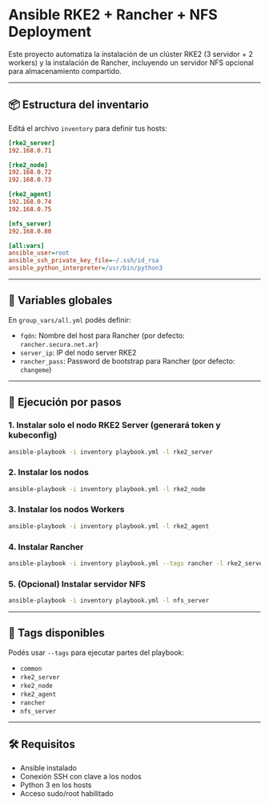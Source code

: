 # Ansible RKE2 + Rancher + NFS Deployment

Este proyecto automatiza la instalación de un clúster RKE2 (3 servidor + 2 workers) y la instalación de Rancher, incluyendo un servidor NFS opcional para almacenamiento compartido.

---

## 📦 Estructura del inventario

Editá el archivo `inventory` para definir tus hosts:

```ini
[rke2_server]
192.168.0.71

[rke2_node]
192.168.0.72
192.168.0.73

[rke2_agent]
192.168.0.74
192.168.0.75

[nfs_server]
192.168.0.80

[all:vars]
ansible_user=root
ansible_ssh_private_key_file=~/.ssh/id_rsa
ansible_python_interpreter=/usr/bin/python3
```

---

## 📁 Variables globales

En `group_vars/all.yml` podés definir:

- `fqdn`: Nombre del host para Rancher (por defecto: `rancher.secura.net.ar`)
- `server_ip`: IP del nodo server RKE2
- `rancher_pass`: Password de bootstrap para Rancher (por defecto: `changeme`)

---

## 🚀 Ejecución por pasos

### 1. Instalar solo el nodo **RKE2 Server** (generará token y kubeconfig)

```bash
ansible-playbook -i inventory playbook.yml -l rke2_server
```

### 2. Instalar los **nodos**

```bash
ansible-playbook -i inventory playbook.yml -l rke2_node
```

### 3. Instalar los **nodos Workers**

```bash
ansible-playbook -i inventory playbook.yml -l rke2_agent
```

### 4. Instalar **Rancher**

```bash
ansible-playbook -i inventory playbook.yml --tags rancher -l rke2_server
```

### 5. (Opcional) Instalar servidor **NFS**

```bash
ansible-playbook -i inventory playbook.yml -l nfs_server
```

---

## 🔖 Tags disponibles

Podés usar `--tags` para ejecutar partes del playbook:

- `common`
- `rke2_server`
- `rke2_node`
- `rke2_agent`
- `rancher`
- `nfs_server`

---

## 🛠 Requisitos

- Ansible instalado
- Conexión SSH con clave a los nodos
- Python 3 en los hosts
- Acceso sudo/root habilitado